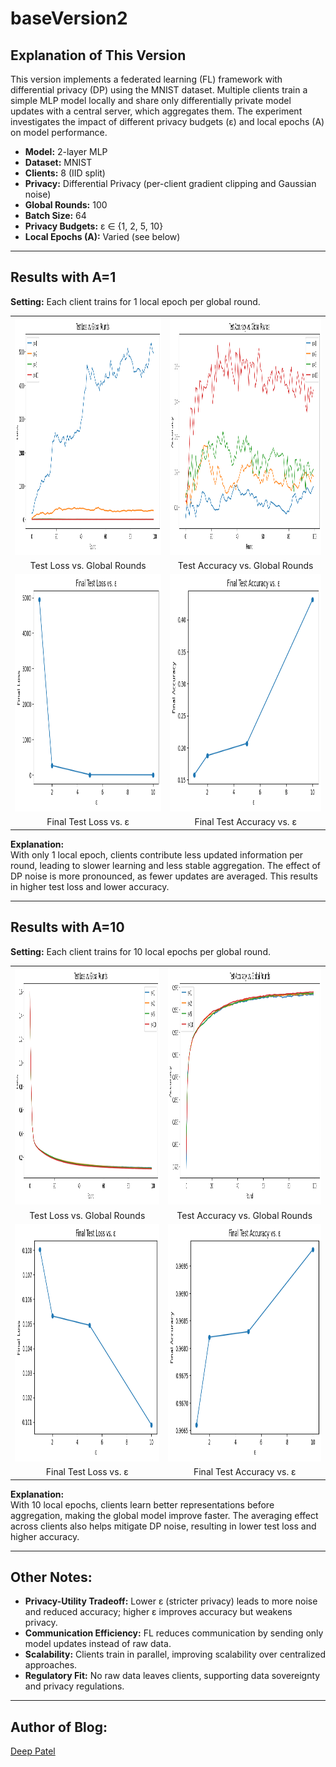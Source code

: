 # baseVersion2

## Explanation of This Version

This version implements a federated learning (FL) framework with differential privacy (DP) using the MNIST dataset. Multiple clients train a simple MLP model locally and share only differentially private model updates with a central server, which aggregates them. The experiment investigates the impact of different privacy budgets (ε) and local epochs (A) on model performance.

- **Model:** 2-layer MLP
- **Dataset:** MNIST
- **Clients:** 8 (IID split)
- **Privacy:** Differential Privacy (per-client gradient clipping and Gaussian noise)
- **Global Rounds:** 100
- **Batch Size:** 64
- **Privacy Budgets:** ε ∈ {1, 2, 5, 10}
- **Local Epochs (A):** Varied (see below)

---

## Results with A=1

**Setting:** Each client trains for 1 local epoch per global round.

<table>
  <tr>
    <td><img src="Output With 1 Local Round/output.png" width="100%" height="380"/></td>
    <td><img src="Output With 1 Local Round/output1.png" width="100%" height="380"/></td>
  </tr>
  <tr>
    <td align="center">Test Loss vs. Global Rounds</td>
    <td align="center">Test Accuracy vs. Global Rounds</td>
  </tr>
  <tr>
    <td><img src="Output With 1 Local Round/output2.png" width="100%" height="380"/></td>
    <td><img src="Output With 1 Local Round/output3.png" width="100%" height="380"/></td>
  </tr>
  <tr>
    <td align="center">Final Test Loss vs. ε</td>
    <td align="center">Final Test Accuracy vs. ε</td>
  </tr>
</table>

**Explanation:**  
With only 1 local epoch, clients contribute less updated information per round, leading to slower learning and less stable aggregation. The effect of DP noise is more pronounced, as fewer updates are averaged. This results in higher test loss and lower accuracy.

---

## Results with A=10

**Setting:** Each client trains for 10 local epochs per global round.

<table>
  <tr>
    <td><img src="Output With 10 loacl Round/output.png" width="100%" height="380" /></td>
    <td><img src="Output With 10 loacl Round/output1.png" width="100%" height="380" /></td>
  </tr>
  <tr>
    <td align="center">Test Loss vs. Global Rounds</td>
    <td align="center">Test Accuracy vs. Global Rounds</td>
  </tr>
  <tr>
    <td><img src="Output With 10 loacl Round/output2.png" width="100%" height="380"/></td>
    <td><img src="Output With 10 loacl Round/output3.png" width="100%" height="380"/></td>
  </tr>
  <tr>
    <td align="center">Final Test Loss vs. ε</td>
    <td align="center">Final Test Accuracy vs. ε</td>
  </tr>
</table>

**Explanation:**  
With 10 local epochs, clients learn better representations before aggregation, making the global model improve faster. The averaging effect across clients also helps mitigate DP noise, resulting in lower test loss and higher accuracy.

---

## Other Notes:

- **Privacy-Utility Tradeoff:** Lower ε (stricter privacy) leads to more noise and reduced accuracy; higher ε improves accuracy but weakens privacy.
- **Communication Efficiency:** FL reduces communication by sending only model updates instead of raw data.
- **Scalability:** Clients train in parallel, improving scalability over centralized approaches.
- **Regulatory Fit:** No raw data leaves clients, supporting data sovereignty and privacy regulations.

---

## Author of Blog:

[Deep Patel](https://www.linkedin.com/in/deeppateldw1611/)
